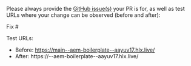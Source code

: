 Please always provide the [GitHub issue(s)](../issues) your PR is for, as well as test URLs where your change can be observed (before and after):

Fix #<gh-issue-id>

Test URLs:
- Before: https://main--aem-boilerplate--aayuv17.hlx.live/
- After: https://<branch>--aem-boilerplate--aayuv17.hlx.live/
